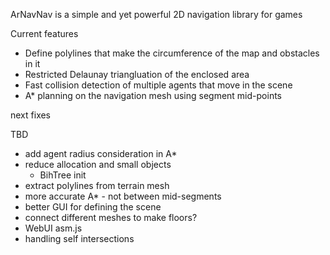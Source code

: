 ArNavNav is a simple and yet powerful 2D navigation library for games

Current features
- Define polylines that make the circumference of the map and obstacles in it
- Restricted Delaunay triangluation of the enclosed area
- Fast collision detection of multiple agents that move in the scene
- A* planning on the navigation mesh using segment mid-points

next fixes



TBD

- add agent radius consideration in A*
- reduce allocation and small objects
  - BihTree init
- extract polylines from terrain mesh
- more accurate A* - not between mid-segments
- better GUI for defining the scene
- connect different meshes to make floors?
- WebUI asm.js
- handling self intersections
